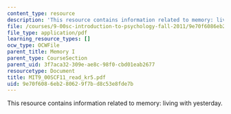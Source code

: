```yaml
---
content_type: resource
description: 'This resource contains information related to memory: living with yesterday.'
file: /courses/9-00sc-introduction-to-psychology-fall-2011/9e70f6086eb280629f7bd8c53e8fde7b_MIT9_00SCF11_read_kr5.pdf
file_type: application/pdf
learning_resource_types: []
ocw_type: OCWFile
parent_title: Memory I
parent_type: CourseSection
parent_uid: 3f7aca32-309e-ae8c-98f0-cbd01eab2677
resourcetype: Document
title: MIT9_00SCF11_read_kr5.pdf
uid: 9e70f608-6eb2-8062-9f7b-d8c53e8fde7b
---
```

This resource contains information related to memory: living with yesterday.

